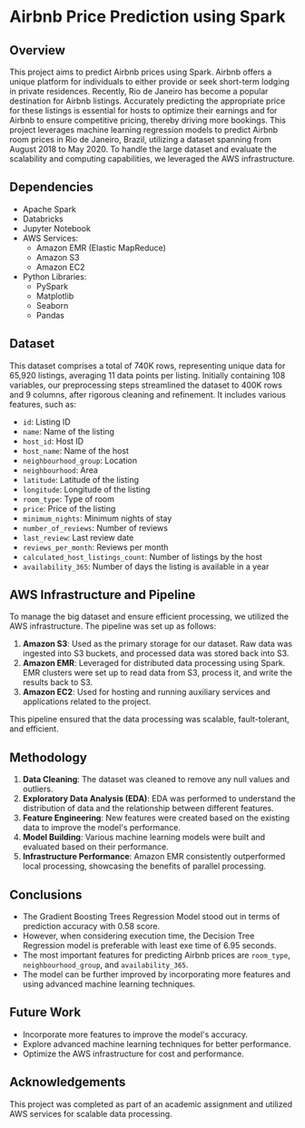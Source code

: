 # Airbnb Price Prediction using Spark

## Overview
This project aims to predict Airbnb prices using Spark. Airbnb offers a unique platform for individuals to either provide or seek short-term lodging in private residences. Recently, Rio de Janeiro has become a popular destination for Airbnb listings. Accurately predicting the appropriate price for these listings is essential for hosts to optimize their earnings and for Airbnb to ensure competitive pricing, thereby driving more bookings. This project leverages machine learning regression models to predict Airbnb room prices in Rio de Janeiro, Brazil, utilizing a dataset spanning from August 2018 to May 2020. To handle the large dataset and evaluate the scalability and computing capabilities, we leveraged the AWS infrastructure.

## Dependencies
- Apache Spark
- Databricks
- Jupyter Notebook
- AWS Services:
  - Amazon EMR (Elastic MapReduce)
  - Amazon S3
  - Amazon EC2
- Python Libraries:
  - PySpark
  - Matplotlib
  - Seaborn
  - Pandas

## Dataset
This dataset comprises a total of 740K rows, representing unique data for 65,920 listings, averaging 11 data points per listing. Initially containing 108 variables, our preprocessing steps streamlined the dataset to 400K rows and 9 columns, after rigorous cleaning and refinement.
It includes various features, such as:
- `id`: Listing ID
- `name`: Name of the listing
- `host_id`: Host ID
- `host_name`: Name of the host
- `neighbourhood_group`: Location
- `neighbourhood`: Area
- `latitude`: Latitude of the listing
- `longitude`: Longitude of the listing
- `room_type`: Type of room
- `price`: Price of the listing
- `minimum_nights`: Minimum nights of stay
- `number_of_reviews`: Number of reviews
- `last_review`: Last review date
- `reviews_per_month`: Reviews per month
- `calculated_host_listings_count`: Number of listings by the host
- `availability_365`: Number of days the listing is available in a year

## AWS Infrastructure and Pipeline
To manage the big dataset and ensure efficient processing, we utilized the AWS infrastructure. The pipeline was set up as follows:

1. **Amazon S3**: Used as the primary storage for our dataset. Raw data was ingested into S3 buckets, and processed data was stored back into S3.
2. **Amazon EMR**: Leveraged for distributed data processing using Spark. EMR clusters were set up to read data from S3, process it, and write the results back to S3.
3. **Amazon EC2**: Used for hosting and running auxiliary services and applications related to the project.

This pipeline ensured that the data processing was scalable, fault-tolerant, and efficient.

## Methodology
1. **Data Cleaning**: The dataset was cleaned to remove any null values and outliers.
2. **Exploratory Data Analysis (EDA)**: EDA was performed to understand the distribution of data and the relationship between different features.
3. **Feature Engineering**: New features were created based on the existing data to improve the model's performance.
4. **Model Building**: Various machine learning models were built and evaluated based on their performance.
5. **Infrastructure Performance**: Amazon EMR consistently outperformed local processing, showcasing the benefits of parallel processing.

## Conclusions
- The Gradient Boosting Trees Regression Model stood out in terms of prediction accuracy with 0.58 score.
- However, when considering execution time, the Decision Tree Regression model is preferable with least exe time of 6.95 seconds.
- The most important features for predicting Airbnb prices are `room_type`, `neighbourhood_group`, and `availability_365`.
- The model can be further improved by incorporating more features and using advanced machine learning techniques.

## Future Work
- Incorporate more features to improve the model's accuracy.
- Explore advanced machine learning techniques for better performance.
- Optimize the AWS infrastructure for cost and performance.

## Acknowledgements
This project was completed as part of an academic assignment and utilized AWS services for scalable data processing.
